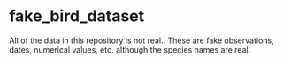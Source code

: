 # fake_bird_dataset
All of the data in this repository is not real.. These are fake observations, dates, numerical values, etc. although the species names are real.
